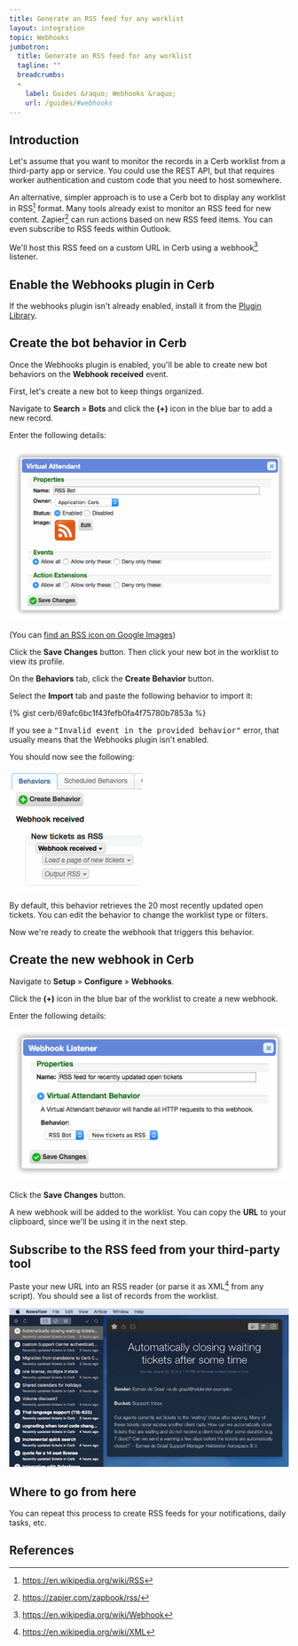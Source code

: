 ```yaml
---
title: Generate an RSS feed for any worklist
layout: integration
topic: Webhooks
jumbotron:
  title: Generate an RSS feed for any worklist
  tagline: ""
  breadcrumbs:
  -
    label: Guides &raquo; Webhooks &raquo;
    url: /guides/#webhooks
---
```


## Introduction

Let's assume that you want to monitor the records in a Cerb worklist from a third-party app or service.  You could use the REST API, but that requires worker authentication and custom code that you need to host somewhere.

An alternative, simpler approach is to use a Cerb bot to display any worklist in RSS[^rss] format. Many tools already exist to monitor an RSS feed for new content. Zapier[^zapier-rss] can run actions based on new RSS feed items. You can even subscribe to RSS feeds within Outlook.

We'll host this RSS feed on a custom URL in Cerb using a webhook[^webhook] listener.

## Enable the Webhooks plugin in Cerb

If the webhooks plugin isn't already enabled, install it from the [Plugin Library](/docs/plugins/#library).

## Create the bot behavior in Cerb

Once the Webhooks plugin is enabled, you'll be able to create new bot behaviors on the **Webhook received** event.

First, let's create a new bot to keep things organized.

Navigate to **Search** &raquo; **Bots** and click the **(+)** icon in the blue bar to add a new record.

Enter the following details:

<div class="cerb-screenshot">
<img src="/assets/images/guides/webhooks/worklist-rss/create_va.png" class="screenshot">
</div>

(You can [find an RSS icon on Google Images](https://images.google.com/?q=rss+icon))

Click the **Save Changes** button.  Then click your new bot in the worklist to view its profile.

On the **Behaviors** tab, click the **Create Behavior** button.

Select the **Import** tab and paste the following behavior to import it:

{% gist cerb/69afc6bc1f43fefb0fa4f75780b7853a %}

<div class="cerb-box note">
	<p>
		If you see a <tt>"Invalid event in the provided behavior"</tt> error, that usually means that the Webhooks plugin isn't enabled.
	</p>
</div>

You should now see the following:

<div class="cerb-screenshot">
<img src="/assets/images/guides/webhooks/worklist-rss/va_behavior.png" class="screenshot">
</div>

By default, this behavior retrieves the 20 most recently updated open tickets.  You can edit the behavior to change the worklist type or filters.

Now we're ready to create the webhook that triggers this behavior.

## Create the new webhook in Cerb

Navigate to **Setup** &raquo; **Configure** &raquo; **Webhooks**.

Click the **(+)** icon in the blue bar of the worklist to create a new webhook.

Enter the following details:

<div class="cerb-screenshot">
<img src="/assets/images/guides/webhooks/worklist-rss/create_webhook.png" class="screenshot">
</div>

Click the **Save Changes** button.

A new webhook will be added to the worklist.  You can copy the **URL** to your clipboard, since we'll be using it in the next step.

## Subscribe to the RSS feed from your third-party tool

Paste your new URL into an RSS reader (or parse it as XML[^xml] from any script).  You should see a list of records from the worklist.

<div class="cerb-screenshot">
<img src="/assets/images/guides/webhooks/worklist-rss/newsflow_app.png" class="screenshot">
</div>

## Where to go from here

You can repeat this process to create RSS feeds for your notifications, daily tasks, etc.

## References

[^rss]: <https://en.wikipedia.org/wiki/RSS>
[^webhook]: <https://en.wikipedia.org/wiki/Webhook>
[^zapier-rss]: <https://zapier.com/zapbook/rss/>
[^xml]: <https://en.wikipedia.org/wiki/XML>